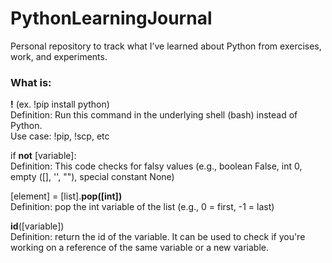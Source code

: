 # PythonLearningJournal
Personal repository to track what I’ve learned about Python from exercises, work, and experiments.

### What is:

**!** (ex. !pip install python) <br>
Definition: Run this command in the underlying shell (bash) instead of Python. <br>
Use case: !pip, !scp, etc

if **not** [variable]: <br>
Definition: This code checks for falsy values (e.g., boolean False, int 0, empty ([], '', ""), special constant None)

[element] = [list].**pop([int])** <br>
Definition: pop the int variable of the list (e.g., 0 = first, -1 = last)

**id**([variable]) <br>
Definition: return the id of the variable. It can be used to check if you're working on a reference of the same variable or a new variable.
